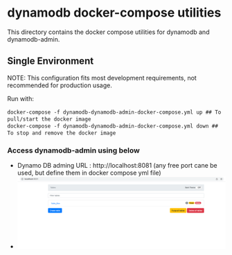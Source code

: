 # dynamodb docker-compose utilities

This directory contains the docker compose utilities for dynamodb and dynamodb-admin.

## Single  Environment
NOTE: This configuration fits most development requirements, not recommended for production usage. 

Run with:
````
docker-compose -f dynamodb-dynamodb-admin-docker-compose.yml up ## To pull/start the docker image
docker-compose -f dynamodb-dynamodb-admin-docker-compose.yml down ## To stop and remove the docker image
````

### Access dynamodb-admin using below
- Dynamo DB adming URL : http://localhost:8081 (any free port cane be used, but define them in docker compose yml file)
- ![img.png](dynamodb-admin.png)


